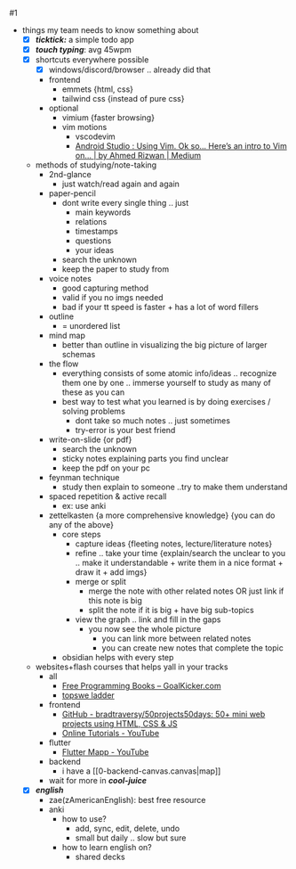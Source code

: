 #1
- things my team needs to know something about
	- [x] ***ticktick:*** a simple todo app
	- [x] ***touch typing***: avg 45wpm
	- [x] shortcuts everywhere possible
		- [x] windows/discord/browser .. already did that
		- frontend
			- emmets {html, css}
			- tailwind css {instead of pure css}
		- optional
			- vimium {faster browsing}
			- vim motions
				- vscodevim
				- [Android Studio : Using Vim. Ok so… Here’s an intro to Vim on… | by Ahmed Rizwan | Medium](https://medium.com/@ahmedrizwan/vim-ing-on-android-studio-acb8f8078101)
	- methods of studying/note-taking
		- 2nd-glance
			- just watch/read again and again
		- paper-pencil
			- dont write every single thing .. just
				- main keywords
				- relations
				- timestamps
				- questions
				- your ideas
			- search the unknown
			- keep the paper to study from
		- voice notes
			- good capturing method
			- valid if you no imgs needed
			- bad if your tt speed is faster + has a lot of word fillers
		- outline
			- = unordered list
		- mind map
			- better than outline in visualizing the big picture of larger schemas
		- the flow
			- everything consists of some atomic info/ideas .. recognize them one by one .. immerse yourself to study as many of these as you can
			- best way to test what you learned is by doing exercises / solving problems
				- dont take so much notes .. just sometimes
				- try-error is your best friend
		- write-on-slide {or pdf}
			- search the unknown
			- sticky notes explaining parts you find unclear
			- keep the pdf on your pc
		- feynman technique
			- study then explain to someone ..try to make them understand
		- spaced repetition & active recall
			- ex: use anki
		- zettelkasten {a more comprehensive knowledge} {you can do any of the above}
			- core steps
				- capture ideas {fleeting notes, lecture/literature notes}
				- refine .. take your time {explain/search the unclear to you .. make it understandable + write them in a nice format + draw it + add imgs}
				- merge or split
					- merge the note with other related notes OR just link if this note is big
					- split the note if it is big + have big sub-topics
				- view the graph .. link and fill in the gaps
					- you now see the whole picture 
						- you can link more between related notes
						- you can create new notes that complete the topic
			- obsidian helps with every step
	- websites+flash courses that helps yall in your tracks
		- all
			- [Free Programming Books – GoalKicker.com](https://books.goalkicker.com/)
			- [topswe ladder](https://topswe.com/)
		- frontend
			- [GitHub - bradtraversy/50projects50days: 50+ mini web projects using HTML, CSS & JS](https://github.com/bradtraversy/50projects50days?tab=readme-ov-file)
			- [Online Tutorials - YouTube](https://www.youtube.com/@onlinetutorialsyt)
		- flutter
			- [Flutter Mapp - YouTube](https://www.youtube.com/@FlutterMapp/playlists)
		- backend
			- i have a [[0-backend-canvas.canvas|map]]
		- wait for more in ***cool-juice***
	- [x] ***english*** 
		- zae(zAmericanEnglish): best free resource
		- anki
			- how to use?
				- add, sync, edit, delete, undo
				- small but daily .. slow but sure
			- how to learn english on?
				- shared decks
